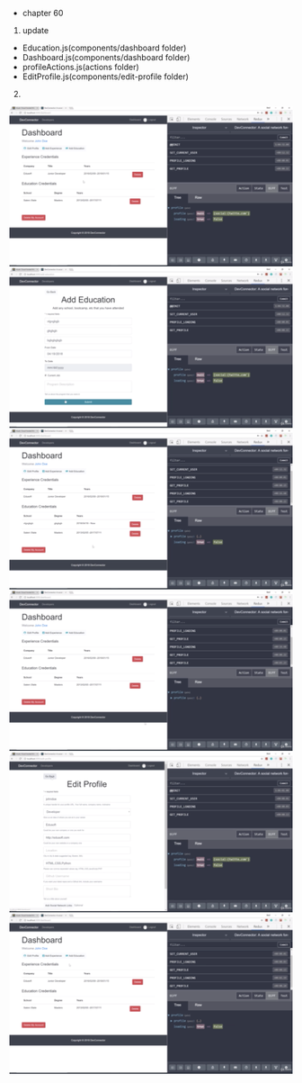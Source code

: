 - chapter 60
1. update
- Education.js(components/dashboard folder)
- Dashboard.js(components/dashboard folder)
- profileActions.js(actions folder)
- EditProfile.js(components/edit-profile folder)

2.
![](images/dashboard-education-display-and-delete-1.png)
![](images/dashboard-education-display-and-delete-2.png)
![](images/dashboard-education-display-and-delete-3.png)
![](images/dashboard-education-display-and-delete-4.png)
![](images/dashboard-education-display-and-delete-5.png)
![](images/dashboard-education-display-and-delete-6.png)
